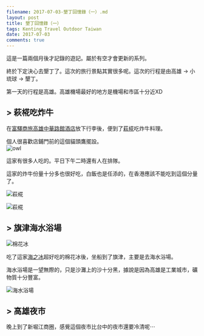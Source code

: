 ```yaml
---
filename: 2017-07-03-墾丁回憶錄（一）.md
layout: post
title: 墾丁回憶錄（一）
tags: Kenting Travel Outdoor Taiwan
date: 2017-07-03
comments: true
---
```


這是一篇兩個月後才記錄的遊記。屬於有空才會更新的系列。

終於下定決心去墾丁了。這次的旅行景點其實很多呢。這次的行程是由高雄 -> 小琉球 -> 墾丁。

第一天的行程是高雄。高雄機場最好的地方是機場和市區十分近XD

## > 萩椛吃炸牛

在[富驛商旅高雄中華路館酒店](http://www.fxinn.com.tw)放下行李後，便到了[萩椛](https://zh-hk.facebook.com/萩椛-牛かつ專門店-1275873612499062/)吃炸牛料理。

個人很喜歡店鋪門前的這個貓頭鷹擺設。  
![owl](%20site.baseurl%20/images/20170703-5.jpg)

這家有很多人吃的。平日下午二時還有人在排隊。

這家的炸牛份量十分多也很好吃，白飯也是任添的，在香港應該不能吃到這個分量了。

![萩椛](%20site.baseurl%20/images/20170703-1.jpg)

![萩椛](%20site.baseurl%20/images/20170703-2.jpg)

## > 旗津海水浴場

![棉花冰](%20site.baseurl%20/images/20170703-3.jpg)

吃了這家[海之冰](http://www.ice-bowl.com.tw/about-us.html)超好吃的棉花冰後，坐船到了旗津，主要是去海水浴場。

海水浴場是一望無際的，只是沙灘上的沙十分黑，據說是因為高雄是工業城市，礦物質十分豐富。

![海水浴場](%20site.baseurl%20/images/20170703-4.jpg)

## > 高雄夜市

晚上到了新堀江商圈，感覺這個夜市比台中的夜市還要冷清呢⋯
